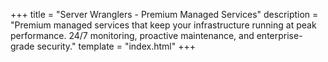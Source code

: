 +++
title = "Server Wranglers - Premium Managed Services"
description = "Premium managed services that keep your infrastructure running at peak performance. 24/7 monitoring, proactive maintenance, and enterprise-grade security."
template = "index.html"
+++